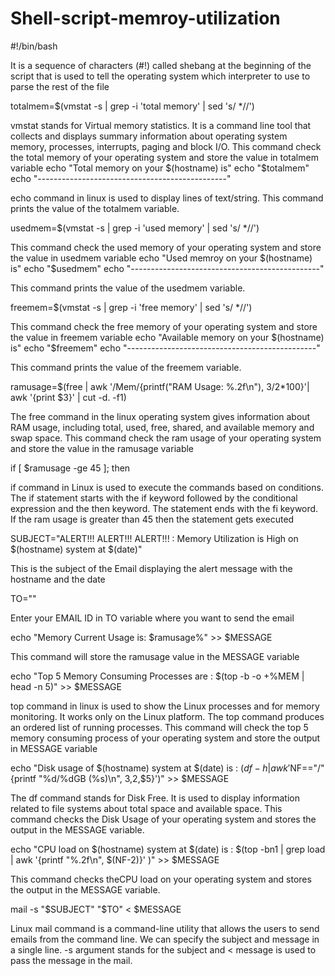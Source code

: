 # Shell-script-memroy-utilization
#!/bin/bash

It is a sequence of characters (#!) called shebang at the beginning of the script that is used to tell the operating system which interpreter to use to parse the rest of the file 

totalmem=$(vmstat -s | grep -i 'total memory' | sed 's/ *//')

vmstat stands for Virtual memory statistics. It is a command line tool that collects and displays summary information about operating system memory, processes, interrupts, paging and block I/O. This command check the total memory of your operating system and store the value in totalmem variable 
echo "Total memory on your $(hostname) is"
echo "$totalmem"
echo "-----------------------------------------------"

echo command in linux is used to display lines of text/string. This command prints the value of the totalmem variable. 

usedmem=$(vmstat -s | grep -i 'used memory' | sed 's/ *//')

This command check the used memory of your operating system and store the value in usedmem variable
echo "Used memroy on your $(hostname) is"
echo "$usedmem"
echo "-----------------------------------------------"

This command prints the value of the usedmem variable. 

freemem=$(vmstat -s | grep -i 'free memory' | sed 's/ *//')

This command check the free memory of your operating system and store the value in freemem variable 
echo "Available memory on your $(hostname) is"
echo "$freemem"
echo "-----------------------------------------------"

This command prints the value of the freemem variable. 

ramusage=$(free | awk '/Mem/{printf("RAM Usage: %.2f\n"), $3/$2*100}'| awk '{print $3}' | cut -d. -f1)

The free command in the linux operating system gives information about RAM usage, including total, used, free, shared, and available memory and swap space. This command check the ram usage of your operating system and store the value in the ramusage variable 

if [ $ramusage -ge 45 ]; then

if command in Linux is used to execute the commands based on conditions. The if statement starts with the if keyword followed by the conditional expression and the then keyword. The statement ends with the fi keyword. If the ram usage is greater than 45 then the statement gets executed 

SUBJECT="ALERT!!! ALERT!!! ALERT!!! : Memory Utilization is High on $(hostname) system at $(date)"

This is the subject of the Email displaying the alert message with the hostname and the date 

TO="<Your-email-id>"

Enter your EMAIL ID in TO variable where you want to send the email 

echo "Memory Current Usage is: $ramusage%" >> $MESSAGE

This command will store the ramusage value in the MESSAGE variable    

echo "Top 5 Memory Consuming Processes are : $(top -b -o +%MEM | head -n 5)" >> $MESSAGE

top command in linux is used to show the Linux processes and for memory monitoring. It works only on the Linux platform. The top command produces an ordered list of running processes. This command will check the top 5 memory consuming process of your operating system and store the output in MESSAGE variable 

echo "Disk usage of $(hostname) system at $(date) is : $(df -h | awk '$NF=="/"{printf "%d/%dGB (%s)\n", $3,$2,$5}')" >> $MESSAGE

The df command stands for Disk Free. It is used to display information related to file systems about total space and available space. This command checks the Disk Usage of your operating system and stores the output in the MESSAGE variable. 

echo "CPU load on $(hostname) system at $(date) is : $(top -bn1 | grep load | awk '{printf "%.2f\n", $(NF-2)}' )" >> $MESSAGE

This command checks theCPU load on your operating system and stores the output in the MESSAGE variable. 

 mail -s "$SUBJECT" "$TO" < $MESSAGE

Linux mail command is a command-line utility that allows the users to send emails from the command line. We can specify the subject and message in a single line. -s argument stands for the subject and < message is used to pass the message in the mail. 

